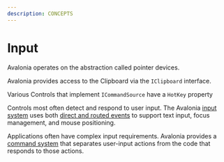 ```yaml
---
description: CONCEPTS
---
```


# Input

Avalonia operates on the abstraction called pointer devices.

Avalonia provides access to the Clipboard via the `IClipboard` interface.&#x20;

Various Controls that implement `ICommandSource` have a `HotKey` property



Controls most often detect and respond to user input. The Avalonia [input system](broken-reference) uses both [direct and routed events](broken-reference) to support text input, focus management, and mouse positioning.

Applications often have complex input requirements. Avalonia provides a [command system](broken-reference) that separates user-input actions from the code that responds to those actions.
